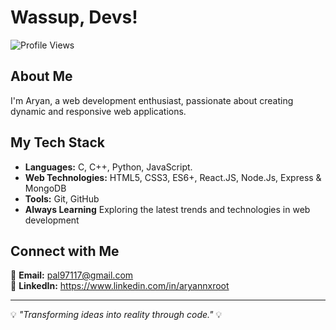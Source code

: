 # Wassup, Devs! 

![Profile Views](https://komarev.com/ghpvc/?username=aryannxroot&color=blueviolet&style=flat-square)

## About Me
I'm Aryan, a web development enthusiast, passionate about creating dynamic and responsive web applications.

## My Tech Stack
- **Languages:** C, C++, Python, JavaScript.
- **Web Technologies:** HTML5, CSS3, ES6+, React.JS, Node.Js, Express & MongoDB
- **Tools:** Git, GitHub 
- **Always Learning** Exploring the latest trends and technologies in web development  

## Connect with Me
📧 **Email:** pal97117@gmail.com  
💼 **LinkedIn:** https://www.linkedin.com/in/aryannxroot

---

💡 *"Transforming ideas into reality through code."* 💡


<!--
**aryannxroot/aryannxroot** is a ✨ _special_ ✨ repository because its `README.md` (this file) appears on your GitHub profile.

Here are some ideas to get you started:

- 🔭 I’m currently working on ...
- 🌱 I’m currently learning ...
- 👯 I’m looking to collaborate on ...
- 🤔 I’m looking for help with ...
- 💬 Ask me about ...
- 📫 How to reach me: ...
- 😄 Pronouns: ...
- ⚡ Fun fact: ...
-->
